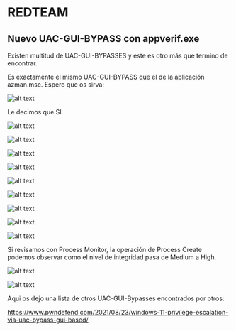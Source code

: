 
# REDTEAM
## Nuevo UAC-GUI-BYPASS con appverif.exe

Existen multitud de UAC-GUI-BYPASSES y este es otro más que termino de encontrar.

Es exactamente el mismo UAC-GUI-BYPASS que el de la aplicación azman.msc. Espero que os sirva:




![alt text](img/img1.png)

Le decimos que SI.

![alt text](img/img2.png)

![alt text](img/img3.png)

![alt text](img/img4.png)

![alt text](img/img5.png)

![alt text](img/img6.png)

![alt text](img/img7.png)

![alt text](img/img8.png)

![alt text](img/img9.png)

![alt text](img/img10.png)

Si revisamos con Process Monitor, la operación de Process Create podemos observar como el nivel de integridad pasa de Medium a High.

![alt text](img/img11.png)

![alt text](img/img12.png)


Aqui os dejo una lista de otros UAC-GUI-Bypasses encontrados por otros:

https://www.pwndefend.com/2021/08/23/windows-11-privilege-escalation-via-uac-bypass-gui-based/

